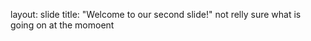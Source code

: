 
layout: slide
title: "Welcome to our second slide!"
not relly sure what is going on at the momoent

